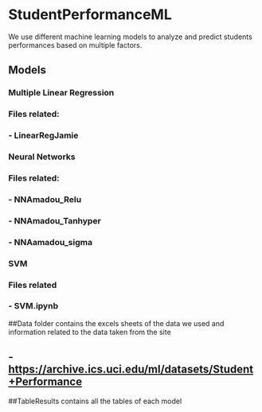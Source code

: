 # StudentPerformanceML
We use different machine learning models to analyze and predict students performances based on multiple factors.

## Models 
### Multiple Linear Regression
###    Files related:
###       - LinearRegJamie
### Neural Networks
###    Files related:
###       - NNAmadou_Relu
###       - NNAmadou_Tanhyper
###       - NNAamadou_sigma
### SVM
###    Files related
###       - SVM.ipynb

##Data folder contains the excels sheets of the data we used and information related to the data taken from the site
## - https://archive.ics.uci.edu/ml/datasets/Student+Performance

##TableResults contains all the tables of each model
